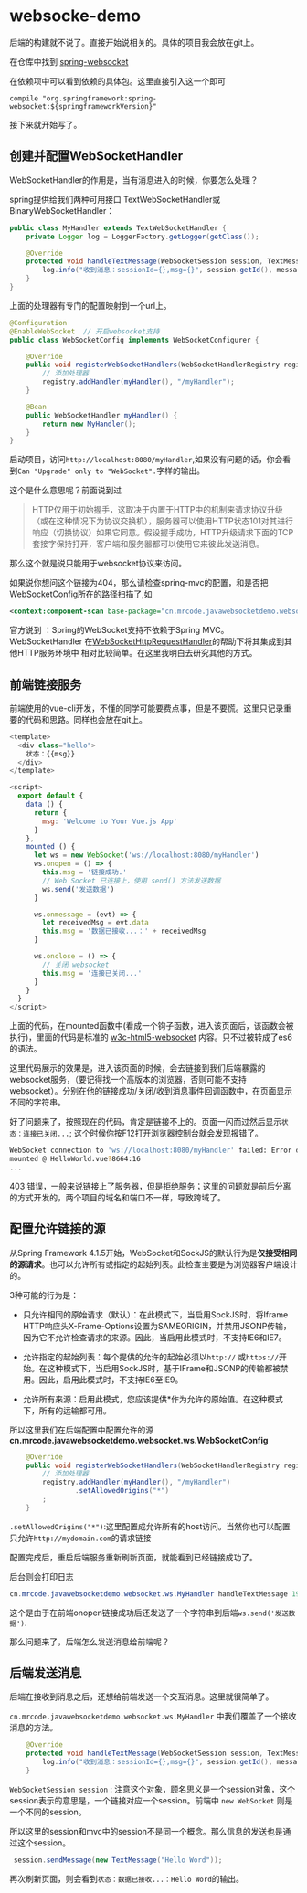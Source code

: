 # websocke-demo

后端的构建就不说了。直接开始说相关的。具体的项目我会放在git上。

在仓库中找到 [spring-websocket](http://mvnrepository.com/artifact/org.springframework/spring-websocket/4.2.3.RELEASE)

在依赖项中可以看到依赖的具体包。这里直接引入这一个即可

```
compile "org.springframework:spring-websocket:${springframeworkVersion}"
```

接下来就开始写了。
## 创建并配置WebSocketHandler

WebSocketHandler的作用是，当有消息进入的时候，你要怎么处理？

spring提供给我们两种可用接口 TextWebSocketHandler或BinaryWebSocketHandler：
```java
public class MyHandler extends TextWebSocketHandler {
    private Logger log = LoggerFactory.getLogger(getClass());

    @Override
    protected void handleTextMessage(WebSocketSession session, TextMessage message) throws Exception {
        log.info("收到消息：sessionId={},msg={}", session.getId(), message);
    }
}
```

上面的处理器有专门的配置映射到一个url上。
```java
@Configuration
@EnableWebSocket  // 开启websocket支持
public class WebSocketConfig implements WebSocketConfigurer {

    @Override
    public void registerWebSocketHandlers(WebSocketHandlerRegistry registry) {
        // 添加处理器
        registry.addHandler(myHandler(), "/myHandler");
    }

    @Bean
    public WebSocketHandler myHandler() {
        return new MyHandler();
    }
}

```

启动项目，访问`http://localhost:8080/myHandler`,如果没有问题的话，你会看到`Can "Upgrade" only to "WebSocket".`字样的输出。

这个是什么意思呢？前面说到过
> HTTP仅用于初始握手，这取决于内置于HTTP中的机制来请求协议升级（或在这种情况下为协议交换机），服务器可以使用HTTP状态101对其进行响应（切换协议）如果它同意。假设握手成功，HTTP升级请求下面的TCP套接字保持打开，客户端和服务器都可以使用它来彼此发送消息。

那么这个就是说只能用于websocket协议来访问。

如果说你想问这个链接为404，那么请检查spring-mvc的配置，和是否把WebSocketConfig所在的路径扫描了,如
```xml
<context:component-scan base-package="cn.mrcode.javawebsocketdemo.websocket"/>
```

官方说到 ：Spring的WebSocket支持不依赖于Spring MVC。WebSocketHandler 在[WebSocketHttpRequestHandler](https://docs.spring.io/spring-framework/docs/5.0.0.RELEASE/javadoc-api/org/springframework/web/socket/server/support/WebSocketHttpRequestHandler.html)的帮助下将其集成到其他HTTP服务环境中 相对比较简单。在这里我明白去研究其他的方式。

## 前端链接服务

前端使用的vue-cli开发，不懂的同学可能要费点事，但是不要慌。这里只记录重要的代码和思路。同样也会放在git上。

```javascript
<template>
  <div class="hello">
    状态：{{msg}}
  </div>
</template>

<script>
  export default {
    data () {
      return {
        msg: 'Welcome to Your Vue.js App'
      }
    },
    mounted () {
      let ws = new WebSocket('ws://localhost:8080/myHandler')
      ws.onopen = () => {
        this.msg = '链接成功.'
        // Web Socket 已连接上，使用 send() 方法发送数据
        ws.send('发送数据')
      }

      ws.onmessage = (evt) => {
        let receivedMsg = evt.data
        this.msg = '数据已接收...：' + receivedMsg
      }

      ws.onclose = () => {
        // 关闭 websocket
        this.msg = '连接已关闭...'
      }
    }
  }
</script>
```
上面的代码，在mounted函数中(看成一个钩子函数，进入该页面后，该函数会被执行)，里面的代码是标准的 [w3c-html5-websocket](https://www.w3cschool.cn/html5/html5-websocket.html) 内容。只不过被转成了es6的语法。 

这里代码展示的效果是，进入该页面的时候，会去链接到我们后端暴露的websocket服务，（要记得找一个高版本的浏览器，否则可能不支持websocket）。分别在他的链接成功/关闭/收到消息事件回调函数中，在页面显示不同的字符串。

好了问题来了，按照现在的代码，肯定是链接不上的。页面一闪而过然后显示`状态：连接已关闭...`; 这个时候你按F12打开浏览器控制台就会发现报错了。
```bash
WebSocket connection to 'ws://localhost:8080/myHandler' failed: Error during WebSocket handshake: Unexpected response code: 403
mounted @ HelloWorld.vue?8664:16
...
```

403 错误，一般来说链接上了服务器，但是拒绝服务；这里的问题就是前后分离的方式开发的，两个项目的域名和端口不一样，导致跨域了。


## 配置允许链接的源
从Spring Framework 4.1.5开始，WebSocket和SockJS的默认行为是**仅接受相同的源请求**。也可以允许所有或指定的起始列表。此检查主要是为浏览器客户端设计的。

3种可能的行为是：

 * 只允许相同的原始请求（默认）：在此模式下，当启用SockJS时，将Iframe HTTP响应头X-Frame-Options设置为SAMEORIGIN，并禁用JSONP传输，因为它不允许检查请求的来源。因此，当启用此模式时，不支持IE6和IE7。

* 允许指定的起始列表：每个提供的允许的起始必须以`http://` 或`https://`开始。在这种模式下，当启用SockJS时，基于IFrame和JSONP的传输都被禁用。因此，启用此模式时，不支持IE6至IE9。

* 允许所有来源：启用此模式，您应该提供*作为允许的原始值。在这种模式下，所有的运输都可用。

所以这里我们在后端配置中配置允许的源
**cn.mrcode.javawebsocketdemo.websocket.ws.WebSocketConfig**

```java
    @Override
    public void registerWebSocketHandlers(WebSocketHandlerRegistry registry) {
        // 添加处理器
        registry.addHandler(myHandler(), "/myHandler")
                .setAllowedOrigins("*")
        ;
    }
```
`.setAllowedOrigins("*")`:这里配置成允许所有的host访问。当然你也可以配置只允许`http://mydomain.com`的请求链接

配置完成后，重启后端服务重新刷新页面，就能看到已经链接成功了。

后台则会打印日志
```java
cn.mrcode.javawebsocketdemo.websocket.ws.MyHandler handleTextMessage 19    - 收到消息：sessionId=0,msg=TextMessage payload=[发送数据], byteCount=12, last=true]
```
这个是由于在前端onopen链接成功后还发送了一个字符串到后端`ws.send('发送数据')`. 

那么问题来了，后端怎么发送消息给前端呢？


## 后端发送消息

后端在接收到消息之后，还想给前端发送一个交互消息。这里就很简单了。

`cn.mrcode.javawebsocketdemo.websocket.ws.MyHandler` 中我们覆盖了一个接收消息的方法。
```java
    @Override
    protected void handleTextMessage(WebSocketSession session, TextMessage message) throws Exception {
        log.info("收到消息：sessionId={},msg={}", session.getId(), message);
    }
```

`WebSocketSession session` : 注意这个对象，顾名思义是一个session对象，这个session表示的意思是，一个链接对应一个session。前端中 `new WebSocket` 则是一个不同的session。 

所以这里的session和mvc中的session不是同一个概念。那么信息的发送也是通过这个session。
```java
 session.sendMessage(new TextMessage("Hello Word"));
```

再次刷新页面，则会看到`状态：数据已接收...：Hello Word`的输出。
